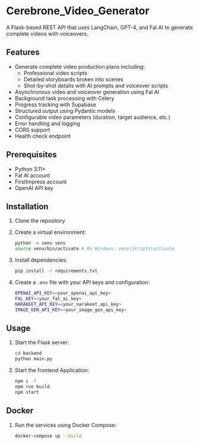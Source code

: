 # Cerebrone_Video_Generator

A Flask-based REST API that uses LangChain, GPT-4, and Fal AI to generate complete videos with voiceovers.

## Features

- Generate complete video production plans including:
  - Professional video scripts
  - Detailed storyboards broken into scenes
  - Shot-by-shot details with AI prompts and voiceover scripts
- Asynchronous video and voiceover generation using Fal AI
- Background task processing with Celery
- Progress tracking with Supabase
- Structured output using Pydantic models
- Configurable video parameters (duration, target audience, etc.)
- Error handling and logging
- CORS support
- Health check endpoint

## Prerequisites

- Python 3.11+
- Fal AI account
- FirstImpress account
- OpenAI API key

## Installation

1. Clone the repository
2. Create a virtual environment:
    ```bash
    python -m venv venv
    source venv/bin/activate # On Windows: venv\Scripts\activate
    ```
3. Install dependencies:
    ```bash
    pip install -r requirements.txt
    ```

4. Create a `.env` file with your API keys and configuration:
    ```bash
    OPENAI_API_KEY=<your_openai_api_key>
    FAL_KEY=<your_fal_ai_key>
    NARAKEET_API_KEY=<your_narakeet_api_key>
    IMAGE_GEN_API_KEY=<your_image_gen_api_key>
    ```

## Usage

1. Start the Flask server:
    ```bash
    cd backend
    python main.py
    ```
2. Start the frontend Application:

   ```bash
   npm i -f
   npm run build
   npm start
   ```


## Docker

1. Run the services using Docker Compose:
    ```bash
    docker-compose up --build
    ```




